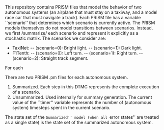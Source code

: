 This repository contains PRISM files that model the behavior of two autonomous systems (an airplane that must stay on a taxiway, and a model race car that must navigate a track).
Each PRISM file has a variable ``scenario'' that determines which scenario is currently active.
The PRISM models themselves do not model transitions between scenarios. Instead, we first /summarize/ each scenario and represent it explicitly as a stochastic matrix.
The scenarios we consider are:

- TaxiNet:
  -- (scenario=0): Bright light.
  -- (scenario=1): Dark light.
- F1Tenth:
  -- (scenario=0): Left turn.
  -- (scenario=1): Right turn.
  -- (scenario=2): Straight track segment.

For each 

There are two PRISM .pm files for each autonomous system.
1. Summarized. Each step in this DTMC represents the complete execution of a scenario.
2. Unsummarized. Used internally for summary generation. The current value of the ``timer'' variable represents the number of (autonomous system) timesteps spent in the current scenario.


The state set of the ``Summarized'' model (when all ``error states'' are treated as a single state) is the state set of the summarized autonomous system.
